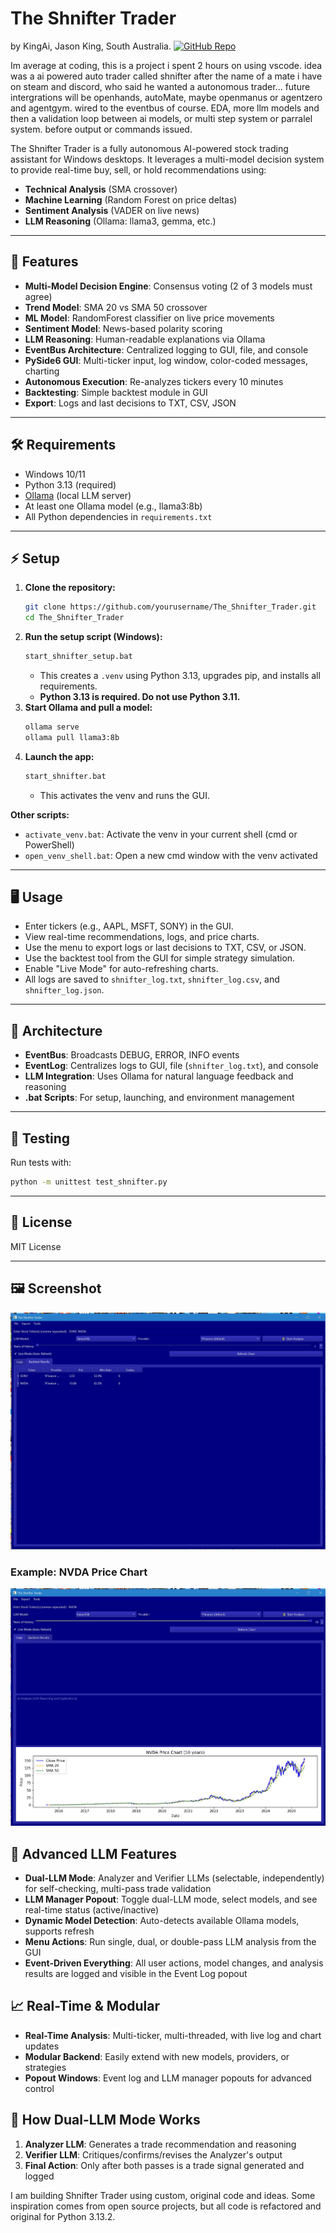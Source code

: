 # The Shnifter Trader
by KingAi, Jason King, South Australia.
[![GitHub Repo](https://img.shields.io/badge/GitHub-KingAiCodeForge%2Fshnifter--trader-blue?logo=github)](https://github.com/KingAiCodeForge/shnifter-trader)

Im average at coding, this is a project i spent 2 hours on using vscode. idea was a ai powered auto trader called shnifter after the name of a mate i have on steam and discord, who said he wanted a autonomous trader... future intergrations will be openhands, autoMate, maybe openmanus or agentzero and agentgym. wired to the eventbus of course. EDA, more llm models and then a validation loop between ai models, or multi step system or parralel system. before output or commands issued.

The Shnifter Trader is a fully autonomous AI-powered stock trading assistant for Windows desktops. It leverages a multi-model decision system to provide real-time buy, sell, or hold recommendations using:

- **Technical Analysis** (SMA crossover)
- **Machine Learning** (Random Forest on price deltas)
- **Sentiment Analysis** (VADER on live news)
- **LLM Reasoning** (Ollama: llama3, gemma, etc.)

---

## 🚀 Features

- **Multi-Model Decision Engine**: Consensus voting (2 of 3 models must agree)
- **Trend Model**: SMA 20 vs SMA 50 crossover
- **ML Model**: RandomForest classifier on live price movements
- **Sentiment Model**: News-based polarity scoring
- **LLM Reasoning**: Human-readable explanations via Ollama
- **EventBus Architecture**: Centralized logging to GUI, file, and console
- **PySide6 GUI**: Multi-ticker input, log window, color-coded messages, charting
- **Autonomous Execution**: Re-analyzes tickers every 10 minutes
- **Backtesting**: Simple backtest module in GUI
- **Export**: Logs and last decisions to TXT, CSV, JSON

---

## 🛠️ Requirements

- Windows 10/11
- Python 3.13 (required)
- [Ollama](https://ollama.com/) (local LLM server)
- At least one Ollama model (e.g., llama3:8b)
- All Python dependencies in `requirements.txt`

---

## ⚡ Setup

1. **Clone the repository:**
   ```sh
   git clone https://github.com/yourusername/The_Shnifter_Trader.git
   cd The_Shnifter_Trader
   ```
2. **Run the setup script (Windows):**
   ```sh
   start_shnifter_setup.bat
   ```
   - This creates a `.venv` using Python 3.13, upgrades pip, and installs all requirements.
   - **Python 3.13 is required. Do not use Python 3.11.**
3. **Start Ollama and pull a model:**
   ```sh
   ollama serve
   ollama pull llama3:8b
   ```
4. **Launch the app:**
   ```sh
   start_shnifter.bat
   ```
   - This activates the venv and runs the GUI.

**Other scripts:**
- `activate_venv.bat`: Activate the venv in your current shell (cmd or PowerShell)
- `open_venv_shell.bat`: Open a new cmd window with the venv activated

---

## 🖥️ Usage

- Enter tickers (e.g., AAPL, MSFT, SONY) in the GUI.
- View real-time recommendations, logs, and price charts.
- Use the menu to export logs or last decisions to TXT, CSV, or JSON.
- Use the backtest tool from the GUI for simple strategy simulation.
- Enable "Live Mode" for auto-refreshing charts.
- All logs are saved to `shnifter_log.txt`, `shnifter_log.csv`, and `shnifter_log.json`.

---

## 🧩 Architecture

- **EventBus**: Broadcasts DEBUG, ERROR, INFO events
- **EventLog**: Centralizes logs to GUI, file (`shnifter_log.txt`), and console
- **LLM Integration**: Uses Ollama for natural language feedback and reasoning
- **.bat Scripts**: For setup, launching, and environment management

---

## 🧪 Testing

Run tests with:
```sh
python -m unittest test_shnifter.py
```

---

## 📄 License

MIT License

---

## 🖼️ Screenshot

![Shnifter Trader GUI](assets/screenshot_gui.png)

### Example: NVDA Price Chart

![NVDA Price Chart](assets/screenshot_nvda.png)

## 🧠 Advanced LLM Features

- **Dual-LLM Mode**: Analyzer and Verifier LLMs (selectable, independently) for self-checking, multi-pass trade validation
- **LLM Manager Popout**: Toggle dual-LLM mode, select models, and see real-time status (active/inactive)
- **Dynamic Model Detection**: Auto-detects available Ollama models, supports refresh
- **Menu Actions**: Run single, dual, or double-pass LLM analysis from the GUI
- **Event-Driven Everything**: All user actions, model changes, and analysis results are logged and visible in the Event Log popout

## 📈 Real-Time & Modular

- **Real-Time Analysis**: Multi-ticker, multi-threaded, with live log and chart updates
- **Modular Backend**: Easily extend with new models, providers, or strategies
- **Popout Windows**: Event log and LLM manager popouts for advanced control

## 🚦 How Dual-LLM Mode Works

1. **Analyzer LLM**: Generates a trade recommendation and reasoning
2. **Verifier LLM**: Critiques/confirms/revises the Analyzer's output
3. **Final Action**: Only after both passes is a trade signal generated and logged

I am building Shnifter Trader using custom, original code and ideas. Some inspiration comes from open source projects, but all code is refactored and original for Python 3.13.2.
